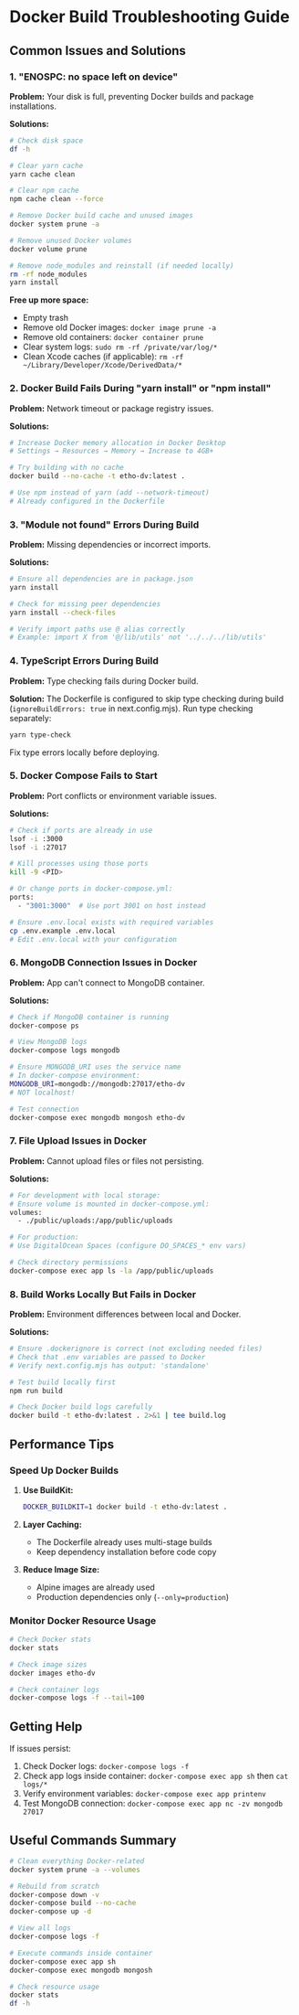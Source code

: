 # Docker Build Troubleshooting Guide

## Common Issues and Solutions

### 1. "ENOSPC: no space left on device"

**Problem:** Your disk is full, preventing Docker builds and package installations.

**Solutions:**

```bash
# Check disk space
df -h

# Clear yarn cache
yarn cache clean

# Clear npm cache
npm cache clean --force

# Remove Docker build cache and unused images
docker system prune -a

# Remove unused Docker volumes
docker volume prune

# Remove node_modules and reinstall (if needed locally)
rm -rf node_modules
yarn install
```

**Free up more space:**
- Empty trash
- Remove old Docker images: `docker image prune -a`
- Remove old containers: `docker container prune`
- Clear system logs: `sudo rm -rf /private/var/log/*`
- Clean Xcode caches (if applicable): `rm -rf ~/Library/Developer/Xcode/DerivedData/*`

### 2. Docker Build Fails During "yarn install" or "npm install"

**Problem:** Network timeout or package registry issues.

**Solutions:**

```bash
# Increase Docker memory allocation in Docker Desktop
# Settings → Resources → Memory → Increase to 4GB+

# Try building with no cache
docker build --no-cache -t etho-dv:latest .

# Use npm instead of yarn (add --network-timeout)
# Already configured in the Dockerfile
```

### 3. "Module not found" Errors During Build

**Problem:** Missing dependencies or incorrect imports.

**Solutions:**

```bash
# Ensure all dependencies are in package.json
yarn install

# Check for missing peer dependencies
yarn install --check-files

# Verify import paths use @ alias correctly
# Example: import X from '@/lib/utils' not '../../../lib/utils'
```

### 4. TypeScript Errors During Build

**Problem:** Type checking fails during Docker build.

**Solution:** The Dockerfile is configured to skip type checking during build (`ignoreBuildErrors: true` in next.config.mjs). Run type checking separately:

```bash
yarn type-check
```

Fix type errors locally before deploying.

### 5. Docker Compose Fails to Start

**Problem:** Port conflicts or environment variable issues.

**Solutions:**

```bash
# Check if ports are already in use
lsof -i :3000
lsof -i :27017

# Kill processes using those ports
kill -9 <PID>

# Or change ports in docker-compose.yml:
ports:
  - "3001:3000"  # Use port 3001 on host instead

# Ensure .env.local exists with required variables
cp .env.example .env.local
# Edit .env.local with your configuration
```

### 6. MongoDB Connection Issues in Docker

**Problem:** App can't connect to MongoDB container.

**Solutions:**

```bash
# Check if MongoDB container is running
docker-compose ps

# View MongoDB logs
docker-compose logs mongodb

# Ensure MONGODB_URI uses the service name
# In docker-compose environment:
MONGODB_URI=mongodb://mongodb:27017/etho-dv
# NOT localhost!

# Test connection
docker-compose exec mongodb mongosh etho-dv
```

### 7. File Upload Issues in Docker

**Problem:** Cannot upload files or files not persisting.

**Solutions:**

```bash
# For development with local storage:
# Ensure volume is mounted in docker-compose.yml:
volumes:
  - ./public/uploads:/app/public/uploads

# For production:
# Use DigitalOcean Spaces (configure DO_SPACES_* env vars)

# Check directory permissions
docker-compose exec app ls -la /app/public/uploads
```

### 8. Build Works Locally But Fails in Docker

**Problem:** Environment differences between local and Docker.

**Solutions:**

```bash
# Ensure .dockerignore is correct (not excluding needed files)
# Check that .env variables are passed to Docker
# Verify next.config.mjs has output: 'standalone'

# Test build locally first
npm run build

# Check Docker build logs carefully
docker build -t etho-dv:latest . 2>&1 | tee build.log
```

## Performance Tips

### Speed Up Docker Builds

1. **Use BuildKit:**
   ```bash
   DOCKER_BUILDKIT=1 docker build -t etho-dv:latest .
   ```

2. **Layer Caching:**
   - The Dockerfile already uses multi-stage builds
   - Keep dependency installation before code copy

3. **Reduce Image Size:**
   - Alpine images are already used
   - Production dependencies only (`--only=production`)

### Monitor Docker Resource Usage

```bash
# Check Docker stats
docker stats

# Check image sizes
docker images etho-dv

# Check container logs
docker-compose logs -f --tail=100
```

## Getting Help

If issues persist:

1. Check Docker logs: `docker-compose logs -f`
2. Check app logs inside container: `docker-compose exec app sh` then `cat logs/*`
3. Verify environment variables: `docker-compose exec app printenv`
4. Test MongoDB connection: `docker-compose exec app nc -zv mongodb 27017`

## Useful Commands Summary

```bash
# Clean everything Docker-related
docker system prune -a --volumes

# Rebuild from scratch
docker-compose down -v
docker-compose build --no-cache
docker-compose up -d

# View all logs
docker-compose logs -f

# Execute commands inside container
docker-compose exec app sh
docker-compose exec mongodb mongosh

# Check resource usage
docker stats
df -h
```
